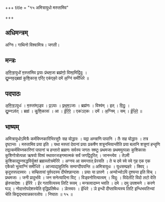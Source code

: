 +++
title = "१५ अमित्रायुधो मरुतामिव"

+++
## अधिमन्त्रम्
अग्निः। गाथिनो विश्वामित्रः। जगती।

## मन्त्रः
अ॒मि॒त्रा॒युधो॑ म॒रुता॑मिव प्र॒याः प्र॑थम॒जा ब्रह्म॑णो॒ विश्व॒मिद्वि॑दुः ।  
द्यु॒म्नव॒द्ब्रह्म॑ कुशि॒कास॒ एरि॑र॒ एक॑एको॒ दमे॑ अ॒ग्निं समी॑धिरे ॥

## पदपाठः
अ॒मि॒त्र॒ऽयुधः॑ । म॒रुता॑म्ऽइव । प्र॒ऽयाः । प्र॒थ॒म॒ऽजाः । ब्रह्म॑णः । विश्व॑म् । इत् । वि॒दुः॒ ।  
द्यु॒म्नऽव॑त् । ब्रह्म॑ । कु॒शि॒कासः॑ । आ । ई॒रि॒रे॒ । एकः॑ऽएकः । दमे॑ । अ॒ग्निम् । सम् । ई॒धि॒रे॒ ॥

## भाष्यम्
अमित्रायुधोऽमित्रैः कर्मविघ्नकारिभिरसुरैः सह योद्धारः । यद्वा अम्त्राणि पापानि । तैः सह योद्धारः । तत्र दृष्टान्तः । मरुतामिव प्रया इति । यथा मरुतां देवानां प्रयाः प्रकर्षेण शत्रूनभियान्तीति प्रया बलानि शत्रूणां हन्तॄणि तद्वत्कर्मविघ्नकारिणां पापानां च हन्तारो ब्रह्मणः सर्वस्य जगतः स्रष्टुः प्रथमजाः प्रथममुत्पन्नाः कुशिकासः कुशिगोत्रोत्पन्ना ऋषयो विश्वं स्थावरजङ्गमात्मकं सर्वं जगद्विदुरित् । जानन्त्येव । तेऽमी कुशिकाद्युम्नवद्धविर्युक्तं ब्रह्मस्तोत्रमेरिरे । अग्नय आ समन्तात् प्रेरयति । ते च दमे स्वे स्वे गृह एक एक एकैको भूत्वाग्निं समीधिरे । आज्याद्याहुतिभिः सम्यग्दीपयन्ति ॥ अमित्रायुधः । युधसम्प्रहरे । क्विप् । कृदुत्तरपदस्वरः । सम्हितायां पुर्वपदस्य दीर्घश्छान्दसः । प्रयाः या प्रापणे । अन्योभ्योऽपि दृश्यन्त इति विच् । प्रथमजाः । जनी प्रादुर्भावे । जन सनेत्यादिना विट् । विड्वनोरित्यात्वम् । विदुः । विदेर्लटि विदो लटो वेति झेरुसादेशः । ईरिरे । ईर गतावित्यस्य लिटि रूपम् । मन्त्रत्वादाम्न भवति । दमे । दमु उपशमने । करणे घञ् । नोदात्तोपदेशस्येति वृद्धिप्रतिषेधः । ञेत्स्वरः । ईधिरे । ञे इन्धी दीप्तावित्यस्य लिटि इन्धिभवतिभ्यां चेति किद्वद्भावान्नकारलोपः । निघातः ॥ १५ ॥
